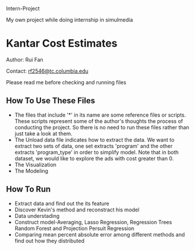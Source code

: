 Intern-Project

My own project while doing internship in simulmedia

Kantar Cost Estimates
============================
Author: Rui Fan

Contact: rf2546@tc.columbia.edu

Please read me before checking and running files

## How To Use These Files

* The files that include '*' in its name are some reference files or scripts. These scripts represent some of the author's thoughts the process of conducting the project. So there is no need to run these files rather than just take a look at them.
* The Unload data file indicates how to extract the data. We want to extract two sets of data, one set extracts 'program' and the other extracts 'program_type' in order to simplify model. Note that in both dataset, we would like to explore the ads with cost greater than 0.
* The Visualization 
* The Modeling 

## How To Run
* Extract data and find out the its feature
* Discover Kevin's method and reconstract his model
* Data understading
* Construct model-Averaging, Lasso Regression, Regression Trees Random Forest and Projection Persuit Regression
* Comparing mean percent absolute error among different methods and find out how they distributed
